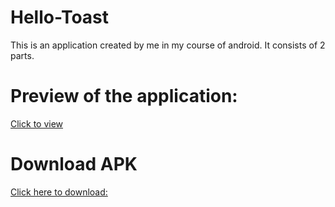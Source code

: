 # Hello-Toast

This is an application created by me in my course of android.
It consists of 2 parts.
# Preview of the application:

[Click to view](https://user-images.githubusercontent.com/66621092/116238500-074b6980-a77f-11eb-9a82-bd4a282c9f9f.jpeg)

# Download APK
[Click here to download:](https://github.com/sarthak5620/Hello-Toast/blob/master/HelloToast.apk)

